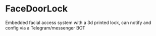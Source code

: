 # FaceDoorLock
Embedded facial access system with a 3d printed lock, can notify and config via a Telegram/messenger BOT
